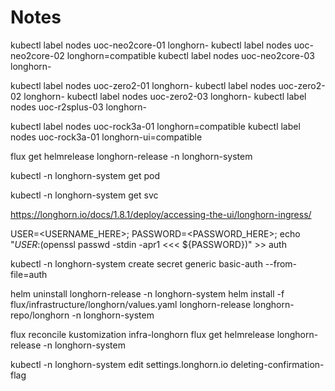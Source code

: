 # Notes

kubectl label nodes uoc-neo2core-01 longhorn-
kubectl label nodes uoc-neo2core-02 longhorn=compatible
kubectl label nodes uoc-neo2core-03 longhorn-

kubectl label nodes uoc-zero2-01 longhorn-
kubectl label nodes uoc-zero2-02 longhorn-
kubectl label nodes uoc-zero2-03 longhorn-
kubectl label nodes uoc-r2splus-03 longhorn-

kubectl label nodes uoc-rock3a-01 longhorn=compatible
kubectl label nodes uoc-rock3a-01 longhorn-ui=compatible



flux get helmrelease longhorn-release -n longhorn-system

kubectl -n longhorn-system get pod

kubectl -n longhorn-system get svc

https://longhorn.io/docs/1.8.1/deploy/accessing-the-ui/longhorn-ingress/

USER=<USERNAME_HERE>; PASSWORD=<PASSWORD_HERE>; echo "${USER}:$(openssl passwd -stdin -apr1 <<< ${PASSWORD})" >> auth

kubectl -n longhorn-system create secret generic basic-auth --from-file=auth

helm uninstall longhorn-release -n longhorn-system
helm install -f flux/infrastructure/longhorn/values.yaml longhorn-release longhorn-repo/longhorn -n longhorn-system

flux reconcile kustomization infra-longhorn
flux get helmrelease longhorn-release -n longhorn-system

kubectl -n longhorn-system edit settings.longhorn.io deleting-confirmation-flag